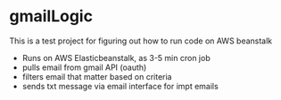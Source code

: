 # gmailLogic
This is a test project for figuring out how to run code on AWS beanstalk 
<ul>
<li>Runs on AWS Elasticbeanstalk, as 3-5 min cron job
<li>pulls email from gmail API (oauth)
<li>filters email that matter based on criteria
<li>sends txt message via email interface for impt emails
</ul>
